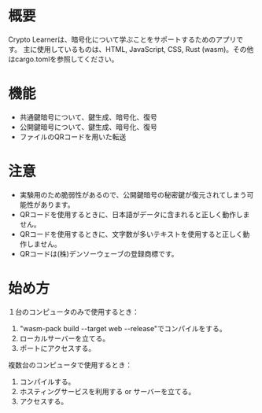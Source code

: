 # 概要
Crypto Learnerは、暗号化について学ぶことをサポートするためのアプリです。
主に使用しているものは、HTML, JavaScript, CSS, Rust (wasm)。その他はcargo.tomlを参照してください。

# 機能
- 共通鍵暗号について、鍵生成、暗号化、復号
- 公開鍵暗号について、鍵生成、暗号化、復号
- ファイルのQRコードを用いた転送

# 注意
- 実験用のため脆弱性があるので、公開鍵暗号の秘密鍵が復元されてしまう可能性があります。
- QRコードを使用するときに、日本語がデータに含まれると正しく動作しません。
- QRコードを使用するときに、文字数が多いテキストを使用すると正しく動作しません。
- QRコードは(株)デンソーウェーブの登録商標です。

# 始め方
１台のコンピュータのみで使用するとき：
1. "wasm-pack build --target web --release"でコンパイルをする。
2. ローカルサーバーを立てる。
3. ポートにアクセスする。

複数台のコンピュータで使用するとき：
1. コンパイルする。
2. ホスティングサービスを利用する or サーバーを立てる。
3. アクセスする。
